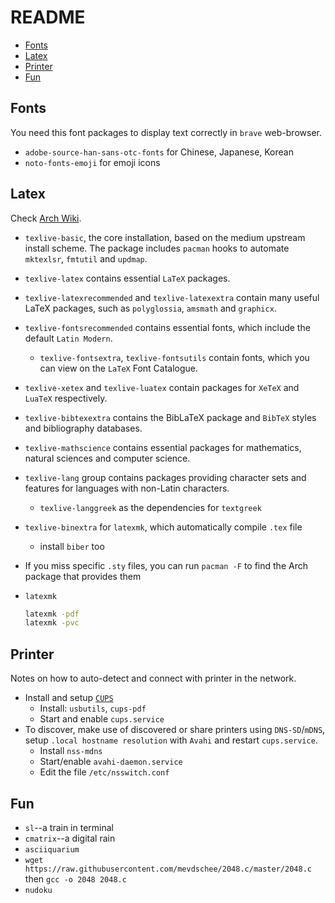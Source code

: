 # README

<!-- vim-markdown-toc GFM -->

* [Fonts](#fonts)
* [Latex](#latex)
* [Printer](#printer)
* [Fun](#fun)

<!-- vim-markdown-toc -->

## Fonts

You need this font packages to display text correctly in `brave` web-browser.

- `adobe-source-han-sans-otc-fonts` for Chinese, Japanese, Korean
- `noto-fonts-emoji` for emoji icons

## Latex

Check [Arch Wiki](https://wiki.archlinux.org/title/TeX_Live).

- `texlive-basic`, the core installation, based on the medium upstream install scheme. The package includes `pacman` hooks to automate `mktexlsr`, `fmtutil` and `updmap`.
- `texlive-latex` contains essential `LaTeX` packages.
- `texlive-latexrecommended` and `texlive-latexextra` contain many useful LaTeX packages, such as `polyglossia`, `amsmath` and `graphicx`.
- `texlive-fontsrecommended` contains essential fonts, which include the default `Latin Modern`.
  - `texlive-fontsextra`, `texlive-fontsutils` contain fonts, which you can view on the `LaTeX` Font Catalogue.
- `texlive-xetex` and `texlive-luatex` contain packages for `XeTeX` and `LuaTeX` respectively.
- `texlive-bibtexextra` contains the BibLaTeX package and `BibTeX` styles and bibliography databases.
- `texlive-mathscience` contains essential packages for mathematics, natural sciences and computer science.
- `texlive-lang` group contains packages providing character sets and features for languages with non-Latin characters.
  - `texlive-langgreek` as the dependencies for `textgreek`
- `texlive-binextra` for `latexmk`, which automatically compile `.tex` file
  - install `biber` too
- If you miss specific `.sty` files, you can run `pacman -F` to find the Arch package that provides them
- `latexmk`

  ```bash
  latexmk -pdf
  latexmk -pvc
  ```

## Printer

Notes on how to auto-detect and connect with printer in the network.

- Install and setup [`CUPS`](https://wiki.archlinux.org/title/CUPS)
  - Install: `usbutils`, `cups-pdf`
  - Start and enable `cups.service`
- To discover, make use of discovered or share printers using `DNS-SD`/`mDNS`, setup `.local hostname resolution` with `Avahi` and restart `cups.service`.
  - Install `nss-mdns`
  - Start/enable `avahi-daemon.service`
  - Edit the file `/etc/nsswitch.conf`

## Fun

- `sl`--a train in terminal
- `cmatrix`--a digital rain
- `asciiquarium`
- `wget https://raw.githubusercontent.com/mevdschee/2048.c/master/2048.c` then `gcc -o 2048 2048.c`
- `nudoku`
